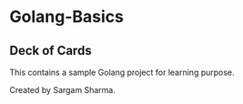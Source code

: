 # Golang-Basics
## Deck of Cards

This contains a sample Golang project for learning purpose.

Created by Sargam Sharma.

